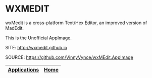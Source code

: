 # WXMEDIT

 wxMedit is a cross-platform Text/Hex Editor, an improved  version of MadEdit. 

 This is the Unofficial AppImage.
 
 SITE: http://wxmedit.github.io

 SOURCE: https://github.com/VinnyVynce/wxMEdit.AppImage

 | [Applications](https://portable-linux-apps.github.io/apps.html) | [Home](https://portable-linux-apps.github.io)
 | --- | --- |
